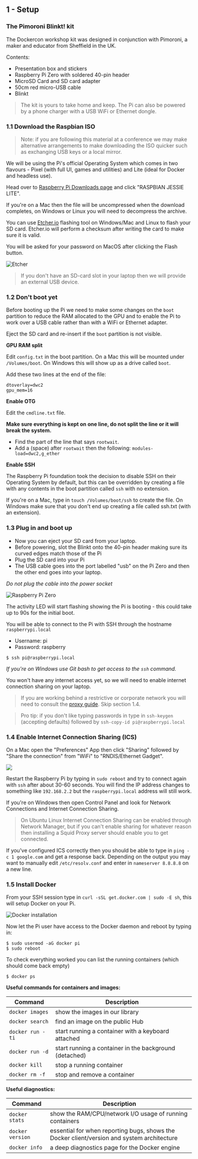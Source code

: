## 1 - Setup

### The Pimoroni Blinkt! kit

The Dockercon workshop kit was designed in conjunction with Pimoroni, a maker and educator from Sheffield in the UK.

Contents:

* Presentation box and stickers
* Raspberry Pi Zero with soldered 40-pin header
* MicroSD Card and SD card adapter
* 50cm red micro-USB cable
* Blinkt

> The kit is yours to take home and keep. The Pi can also be powered by a phone charger with a USB WiFi or Ethernet dongle.

### 1.1 Download the Raspbian ISO

> Note: if you are following this material at a conference we may make alternative arrangements to make downloading the ISO quicker such as exchanging USB keys or a local mirror.

We will be using the Pi's official Operating System which comes in two flavours - Pixel (with full UI, games and utilities) and Lite (ideal for Docker and headless use).

Head over to [Raspberry Pi Downloads page](https://www.raspberrypi.org/downloads/raspbian/) and click "RASPBIAN JESSIE LITE".

If you're on a Mac then the file will be uncompressed when the download completes, on Windows or Linux you will need to decompress the archive.

You can use [Etcher.io](https://etcher.io) flashing tool on Windows/Mac and Linux to flash your SD card. Etcher.io will perform a checksum after writing the card to make sure it is valid.

You will be asked for your password on MacOS after clicking the Flash button. 

![Etcher](https://pbs.twimg.com/media/C29Ex0WXUAERiXw.jpg)

> If you don't have an SD-card slot in your laptop then we will provide an external USB device.

### 1.2 Don't boot yet

Before booting up the Pi we need to make some changes on the `boot` partition to reduce the RAM allocated to the GPU and to enable the Pi to work over a USB cable rather than with a WiFi or Ethernet adapter.

Eject the SD card and re-insert if the `boot` partition is not visible.

**GPU RAM split**

Edit `config.txt` in the boot partition. On a Mac this will be mounted under `/Volumes/boot`. On Windows this will show up as a drive called `boot`.

Add these two lines at the end of the file:

```
dtoverlay=dwc2
gpu_mem=16
```

**Enable OTG**

Edit the `cmdline.txt` file. 

**Make sure everything is kept on one line, do not split the line or it will break the system.**

* Find the part of the line that says `rootwait`. 
* Add a (space) after `rootwait` then the following: `modules-load=dwc2,g_ether`

**Enable SSH**

The Raspberry Pi foundation took the decision to disable SSH on their Operating System by default, but this can be overridden by creating a file with any contents in the boot partition called `ssh` with no extension.

If you're on a Mac, type in `touch /Volumes/boot/ssh` to create the file. On Windows make sure that you don't end up creating a file called ssh.txt (with an extension).

### 1.3 Plug in and boot up

* Now you can eject your SD card from your laptop.
* Before powering, slot the Blinkt onto the 40-pin header making sure its curved edges match those of the Pi
* Plug the SD card into your Pi
* The USB cable goes into the port labelled "usb" on the Pi Zero and then the other end goes into your laptop.

*Do not plug the cable into the power socket*

![Raspberry Pi Zero](https://pbs.twimg.com/media/C3e_27aWQAELXDd.jpg)


The activity LED will start flashing showing the Pi is booting - this could take up to 90s for the initial boot.

You will be able to connect to the Pi with SSH through the hostname `raspberrypi.local`

* Username: pi
* Password: raspberry

```
$ ssh pi@raspberrypi.local
```

*If you're on Windows use Git bash to get access to the `ssh` command.*

You won't have any internet access yet, so we will need to enable internet connection sharing on your laptop.

> If you are working behind a restrictive or corporate network you will need to consult the [proxy guide](https://github.com/alexellis/docker-blinkt-workshop/blob/master/PROXIES.md). Skip section 1.4.

> Pro tip: if you don't like typing passwords in type in `ssh-keygen` (accepting defaults) followed by `ssh-copy-id pi@raspberrypi.local`

### 1.4 Enable Internet Connection Sharing (ICS)

On a Mac open the "Preferences" App then click "Sharing" followed by  "Share the connection" from "WiFi" to "RNDIS/Ethernet Gadget".

![](http://blog.alexellis.io/content/images/2016/12/Screen-Shot-2016-12-20-at-8-48-43-PM.png)

Restart the Raspberry Pi by typing in `sudo reboot` and try to connect again with `ssh` after about 30-60 seconds. You will find the IP address changes to something like `192.168.2.2` but the `raspberrypi.local` address will still work.

If you're on Windows then open Control Panel and look for Network Connections and Internet Connection Sharing.

> On Ubuntu Linux Internet Connection Sharing can be enabled through Network Manager, but if you can't enable sharing for whatever reason then installing a Squid Proxy server should enable you to get connected.

If you've configured ICS correctly then you should be able to type in `ping -c 1 google.com` and get a response back. Depending on the output you may want to manually edit `/etc/resolv.conf` and enter in `nameserver 8.8.8.8` on a new line.

### 1.5 Install Docker

From your SSH session type in `curl -sSL get.docker.com | sudo -E sh`, this will setup Docker on your Pi.

![Docker installation](http://blog.alexellis.io/content/images/2016/12/Screen-Shot-2016-12-20-at-8-51-25-PM.png)

Now let the Pi user have access to the Docker daemon and reboot by typing in: 

```
$ sudo usermod -aG docker pi
$ sudo reboot
```

To check everything worked you can list the running containers (which should come back empty)

```
$ docker ps
```

**Useful commands for containers and images:**

|Command           | Description |
-------------------|---------------
| `docker images`  | show the images in our library |
| `docker search`  | find an image on the public Hub |
| `docker run -ti` | start running a container with a keyboard attached|
| `docker run -d`  | start running a container in the background (detached)|
| `docker kill`    | stop a running container |
| `docker rm -f`   | stop and remove a container |


**Useful diagnostics:**

|Command           | Description |
-------------------|---------------
| `docker stats`   | show the RAM/CPU/network I/O usage of running containers |
| `docker version` | essential for when reporting bugs, shows the Docker client/version and system architecture |
| `docker info`    | a deep diagnostics page for the Docker engine |
